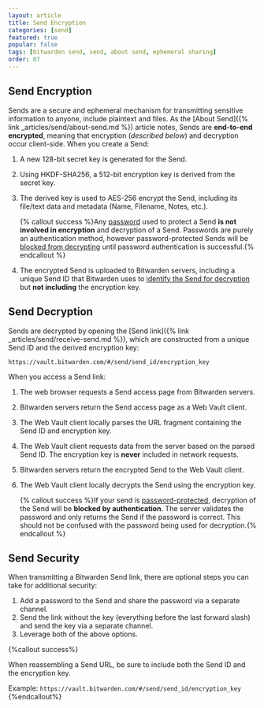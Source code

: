 ```yaml
---
layout: article
title: Send Encryption
categories: [send]
featured: true
popular: false
tags: [bitwarden send, send, about send, ephemeral sharing]
order: 07
---
```


## Send Encryption

Sends are a secure and ephemeral mechanism for transmitting sensitive information to anyone, include plaintext and files. As the [About Send]({% link _articles/send/about-send.md %}) article notes, Sends are **end-to-end encrypted**, meaning that encryption (*described below*) and decryption occur client-side. When you create a Send:

1. A new 128-bit secret key is generated for the Send.
2. Using HKDF-SHA256, a 512-bit encryption key is derived from the secret key.
3. The derived key is used to AES-256 encrypt the Send, including its file/text data and metadata (Name, Filename, Notes, etc.).

   {% callout success %}Any [password]({{site.baseurl}}/article/send-privacy/#send-passwords) used to protect a Send **is not involved in encryption** and decryption of a Send. Passwords are purely an authentication method, however password-protected Sends will be [blocked from decrypting](#send-decryption) until password authentication is successful.{% endcallout %}
4. The encrypted Send is uploaded to Bitwarden servers, including a unique Send ID that Bitwarden uses to [identify the Send for decryption](#send-decryption) but **not including** the encryption key.

## Send Decryption

Sends are decrypted by opening the [Send link]({% link _articles/send/receive-send.md %}), which are constructed from a unique Send ID and the derived encryption key:

`https://vault.bitwarden.com/#/send/send_id/encryption_key`

When you access a Send link:

1. The web browser requests a Send access page from Bitwarden servers.
2. Bitwarden servers return the Send access page as a Web Vault client.
3. The Web Vault client locally parses the URL fragment containing the Send ID and encryption key.
4. The Web Vault client requests data from the server based on the parsed Send ID. The encryption key is **never** included in network requests.
5. Bitwarden servers return the encrypted Send to the Web Vault client.
6. The Web Vault client locally decrypts the Send using the encryption key.

   {% callout success %}If your send is [password-protected]({{site.baseurl}}/article/send-privacy/#send-passwords), decryption of the Send will be **blocked by authentication**. The server validates the password and only returns the Send if the password is correct. This should not be confused with the password being used for decryption.{% endcallout %}

## Send Security

When transmitting a Bitwarden Send link, there are optional steps you can take for additional security:

1. Add a password to the Send and share the password via a separate channel.
2. Send the link without the key (everything before the last forward slash) and send the key via a separate channel.
3. Leverage both of the above options.

{%callout success%}

When reassembling a Send URL, be sure to include both the Send ID and the encryption key.

Example: `https://vault.bitwarden.com/#/send/send_id/encryption_key`
{%endcallout%}
